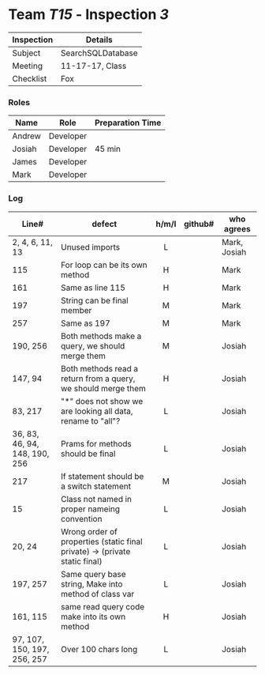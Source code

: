 # Team *T15* - Inspection *3*
 
Inspection | Details
----- | -----
Subject | SearchSQLDatabase
Meeting | 11-17-17, Class
Checklist | Fox


### Roles
Name | Role | Preparation Time
--- | --- |--- 
Andrew | Developer | 
Josiah | Developer | 45 min
James  | Developer | 
Mark   | Developer | 

### Log
Line# | defect | h/m/l | github# | who agrees
-----| -------------------- |:---:|:---:| --------------------
2, 4, 6, 11, 13 | Unused imports                |  L  |     | Mark, Josiah       |
115  | For loop can be its own method |  H  |     | Mark          |
161  | Same as line 115               |  H  |     | Mark          |
197  | String can be final member     |  M  |     | Mark          |
257  | Same as 197                    |  M  |     | Mark          |
190, 256 | Both methods make a query, we should merge them | M | |Josiah
147, 94 | Both methods read a return from a query, we should merge them | H | | Josiah
83, 217 | "\*" does not show we are looking all data, rename to "all"? | L | | Josiah
36, 83, 46, 94, 148, 190, 256 | Prams for methods should be final | L | | Josiah
217 | If statement should be a switch statement | M | | Josiah
15 | Class not named in proper nameing convention | L | | Josiah
20, 24 | Wrong order of properties (static final private) -> (private static final) | L | | Josiah
197, 257 | Same query base string, Make into method of class var | L | | Josiah
161, 115 | same read query code make into its own method | H | | Josiah
97, 107, 150, 197, 256, 257 | Over 100 chars long | L | | Josiah
